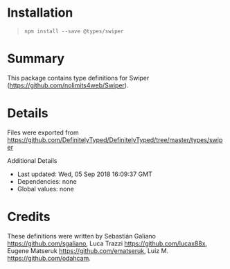 # Installation
> `npm install --save @types/swiper`

# Summary
This package contains type definitions for Swiper (https://github.com/nolimits4web/Swiper).

# Details
Files were exported from https://github.com/DefinitelyTyped/DefinitelyTyped/tree/master/types/swiper

Additional Details
 * Last updated: Wed, 05 Sep 2018 16:09:37 GMT
 * Dependencies: none
 * Global values: none

# Credits
These definitions were written by Sebastián Galiano <https://github.com/sgaliano>, Luca Trazzi <https://github.com/lucax88x>, Eugene Matseruk <https://github.com/ematseruk>, Luiz M. <https://github.com/odahcam>.
